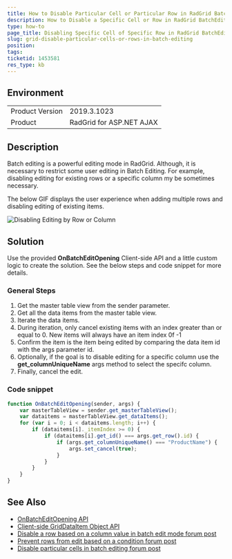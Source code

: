 ```yaml
---
title: How to Disable Particular Cell or Particular Row in RadGrid BatchEditing
description: How to Disable a Specific Cell or Row in RadGrid BatchEditing
type: how-to
page_title: Disabling Specific Cell of Specific Row in RadGrid BatchEditing
slug: grid-disable-particular-cells-or-rows-in-batch-editing
position: 
tags: 
ticketid: 1453581
res_type: kb
---
```


## Environment
<table>
	<tbody>
		<tr>
			<td>Product Version</td>
			<td>2019.3.1023</td>
		</tr>
		<tr>
			<td>Product</td>
			<td>RadGrid for ASP.NET AJAX</td>
		</tr>
	</tbody>
</table>


## Description

Batch editing is a powerful editing mode in RadGrid. Although, it is necessary to restrict some user editing in Batch Editing. For example, disabling editing for existing rows or a specific column my be sometimes necessary.

The below GIF displays the user experience when adding multiple rows and disabling editing of existing items.

![Disabling Editing by Row or Column](images/grid-disable_batchediting_for_existing_items.gif)

## Solution

Use the provided **OnBatchEditOpening** Client-side API and a little custom logic to create the solution. See the below steps and code snippet for more details.

### General Steps

1. Get the master table view from the sender parameter.
1. Get all the data items from the master table view.
1. Iterate the data items.
1. During iteration, only cancel existing items with an index greater than or equal to 0. New items will always have an item index 0f -1
1. Confirm the item is the item being edited by comparing the data item id with the args parameter id. 
1. Optionally, if the goal is to disable editing for a specific column use the **get_columnUniqueName** args method to select the specifc column.
1. Finally, cancel the edit.

### Code snippet

````JavaScript
function OnBatchEditOpening(sender, args) {
    var masterTableView = sender.get_masterTableView();
    var dataitems = masterTableView.get_dataItems();
    for (var i = 0; i < dataitems.length; i++) {
        if (dataitems[i]._itemIndex >= 0) {
            if (dataitems[i].get_id() === args.get_row().id) {
                if (args.get_columnUniqueName() === "ProductName") {
                    args.set_cancel(true);
                }
            }
        }
    }
}
````



## See Also

*	[OnBatchEditOpening API](https://docs.telerik.com/devtools/aspnet-ajax/controls/grid/client-side-programming/events/onbatcheditopening)
*	[Client-side GridDataItem Object API](https://docs.telerik.com/devtools/aspnet-ajax/controls/grid/client-side-programming/griddataitem-object/griddataitem-class-members)
*	[Disable a row based on a column value in batch edit mode forum post](https://www.telerik.com/forums/disable-a-row-based-on-column-value-in-batch-edit-mode)
*	[Prevent rows from edit based on a condition forum post](https://www.telerik.com/forums/radgrid-batchedit-prevent-rows-from-edit-based-on-acondition)
*	[Disable particular cells in batch editing forum post](https://www.telerik.com/forums/disable-particular-cells-in-batchedit-grid#UBXY4KYb-UKprr9vxTcKng)